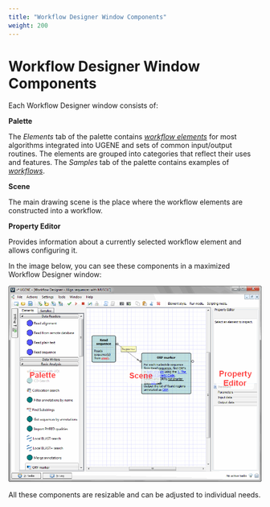 ```yaml
---
title: "Workflow Designer Window Components"
weight: 200
---
```


# Workflow Designer Window Components

Each Workflow Designer window consists of:

**Palette**

The _Elements_ tab of the palette contains [_workflow elements_](workflow-elements-and-connections) for most algorithms integrated into UGENE and sets of common input/output routines. The elements are grouped into categories that reflect their uses and features. The _Samples_ tab of the palette contains examples of _[workflows](workflow-elements-and-connections)_.

**Scene**

The main drawing scene is the place where the workflow elements are constructed into a workflow.

**Property Editor**

Provides information about a currently selected workflow element and allows configuring it.

In the image below, you can see these components in a maximized Workflow Designer window:

![](/images/1474796/2359297.png)

All these components are resizable and can be adjusted to individual needs.